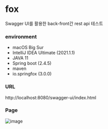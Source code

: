 # fox
Swagger UI를 활용한 back-front간 rest api 테스트

### environment
- macOS Big Sur
- IntelliJ IDEA Ultimate (2021.1.1)
- JAVA 11
- Spring boot (2.4.5)
- maven
- io.springfox (3.0.0)

### URL
http://localhost:8080/swagger-ui/index.html

### Page
![image](https://user-images.githubusercontent.com/30011635/117266095-dca09580-ae8f-11eb-8fa3-725e1989c528.png)
